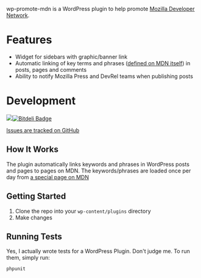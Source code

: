 wp-promote-mdn is a WordPress plugin to help promote [Mozilla Developer Network](https://developer.mozilla.org).

Features
========

* Widget for sidebars with graphic/banner link
* Automatic linking of key terms and phrases ([defined on MDN
  itself](https://developer.mozilla.org/en-US/docs/Template:Promote-MDN
)) in posts, pages and comments
* Ability to notify Mozilla Press and DevRel teams when publishing posts

Development
===========

[<img src="https://travis-ci.org/mdn/wp-promote-mdn.png?branch=master"/>](http://travis-ci.org/#!/mdn/wp-promote-mdn)[![Bitdeli Badge](https://d2weczhvl823v0.cloudfront.net/mdn/wp-promote-mdn/trend.png)](https://bitdeli.com/free "Bitdeli Badge")

[Issues are tracked on GitHub](https://github.com/mdn/wp-promote-mdn/issues?state=open)

How It Works
------------

The plugin automatically links keywords and phrases in WordPress posts and
pages to pages on MDN. The keywords/phrases are loaded once per day from [a
special page on MDN](https://developer.mozilla.org/en-US/docs/Template:Promote-MDN?raw=1)

Getting Started
---------------

1. Clone the repo into your `wp-content/plugins` directory
2. Make changes

Running Tests
-------------

Yes, I actually wrote tests for a WordPress Plugin. Don't judge me. To run
them, simply run:

    phpunit
